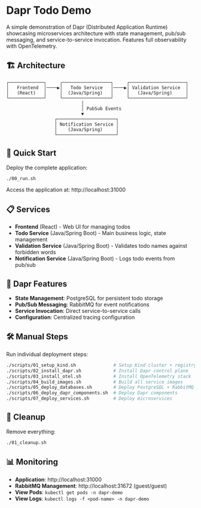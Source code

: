 # Dapr Todo Demo

A simple demonstration of Dapr (Distributed Application Runtime) showcasing microservices architecture with state management, pub/sub messaging, and service-to-service invocation. Features full observability with OpenTelemetry.

## 🏗️ Architecture

```
┌─────────────┐     ┌──────────────────┐     ┌─────────────────────┐
│   Frontend  │────▶│   Todo Service   │────▶│ Validation Service  │
│   (React)   │     │  (Java/Spring)   │     │   (Java/Spring)     │
└─────────────┘     └──────────────────┘     └─────────────────────┘
                            │
                            │ PubSub Events
                            ▼
                  ┌──────────────────────┐
                  │ Notification Service │
                  │    (Java/Spring)     │
                  └──────────────────────┘
```

## 🚀 Quick Start

Deploy the complete application:

```bash
./00_run.sh
```

Access the application at: http://localhost:31000

## 📋 Services

- **Frontend** (React) - Web UI for managing todos
- **Todo Service** (Java/Spring Boot) - Main business logic, state management
- **Validation Service** (Java/Spring Boot) - Validates todo names against forbidden words
- **Notification Service** (Java/Spring Boot) - Logs todo events from pub/sub

## 🔧 Dapr Features

- **State Management**: PostgreSQL for persistent todo storage
- **Pub/Sub Messaging**: RabbitMQ for event notifications
- **Service Invocation**: Direct service-to-service calls
- **Configuration**: Centralized tracing configuration

## 🛠️ Manual Steps

Run individual deployment steps:

```bash
./scripts/01_setup_kind.sh              # Setup Kind cluster + registry  
./scripts/02_install_dapr.sh            # Install Dapr control plane
./scripts/03_install_otel.sh            # Install OpenTelemetry stack
./scripts/04_build_images.sh            # Build all service images
./scripts/05_deploy_databases.sh        # Deploy PostgreSQL + RabbitMQ
./scripts/06_deploy_dapr_components.sh  # Deploy Dapr components
./scripts/07_deploy_services.sh         # Deploy microservices
```

## 🧹 Cleanup

Remove everything:

```bash
./01_cleanup.sh
```

## 📊 Monitoring

- **Application**: http://localhost:31000
- **RabbitMQ Management**: http://localhost:31672 (guest/guest)
- **View Pods**: `kubectl get pods -n dapr-demo`
- **View Logs**: `kubectl logs -f <pod-name> -n dapr-demo`